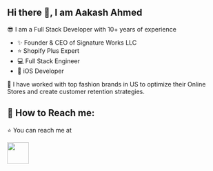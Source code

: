 ## Hi there 👋, I am Aakash Ahmed

😎 I am a Full Stack Developer with 10+ years of experience

- ✨ Founder & CEO of Signature Works LLC
- ⭐️ Shopify Plus Expert
- 💻 Full Stack Engineer
- 📱 iOS Developer

🚀 I have worked with top fashion brands in US to optimize their Online Stores and create customer retention strategies.


## 💬 How to Reach me:
⭐️ You can reach me at

[<img src="https://github.com/Shine18/Shine18/assets/6214437/f55031df-0083-4c81-be21-3dd16431a1a1" width="50" />](https://www.linkedin.com/in/shine18/)


<!--
**Shine18/Shine18** is a ✨ _special_ ✨ repository because its `README.md` (this file) appears on your GitHub profile.

Here are some ideas to get you started:

- 🔭 I’m currently working on ...
- 🌱 I’m currently learning ...
- 👯 I’m looking to collaborate on ...
- 🤔 I’m looking for help with ...
- 💬 Ask me about ...
- 📫 How to reach me: ...
- 😄 Pronouns: ...
- ⚡ Fun fact: ...
-->
